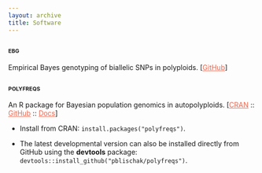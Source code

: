 ```yaml
---
layout: archive
title: Software
---
```


<style>

a {
  color: #e86850;
}

a:hover {
  color: #ffd800;
}

</style>

### <font style="font-variant: small-caps"><strong>ebg</strong></font>

Empirical Bayes genotyping of biallelic SNPs in polyploids. [<a href="https://github.com/pblischak/polyploid-genotyping" target="_blank">GitHub</a>]

### <font style="font-variant: small-caps"><strong>polyfreqs</strong></font>

An R package for Bayesian population genomics in autopolyploids. [<a href="https://cran.r-project.org/package=polyfreqs" target="_blank">CRAN</a> :: <a href="https://github.com/pblischak/polyfreqs" target="_blank">GitHub</a> :: <a href="{{site.url}}/polyfreqs" target="_blank">Docs</a>]

- Install from CRAN: `install.packages("polyfreqs")`.

- The latest developmental version can also be installed directly from GitHub using the **devtools** package: `devtools::install_github("pblischak/polyfreqs")`.
